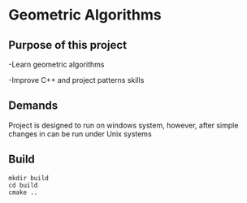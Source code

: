 <h1>Geometric Algorithms</h1>

<h2>Purpose of this project</h2>

-Learn geometric algorithms

-Improve C++ and project patterns skills

<h2>Demands</h2>
Project is designed to run on windows system, however, after simple changes in can be run under Unix systems

<h2>Build</h2>

```
mkdir build
cd build
cmake ..
```

